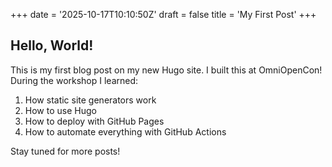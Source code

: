 +++
date = '2025-10-17T10:10:50Z'
draft = false
title = 'My First Post'
+++


## Hello, World!

This is my first blog post on my new Hugo site. I built this at OmniOpenCon! During the workshop I learned:

1. How static site generators work
2. How to use Hugo
3. How to deploy with GitHub Pages
4. How to automate everything with GitHub Actions

Stay tuned for more posts!
